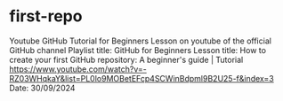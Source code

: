 # first-repo
Youtube GitHub Tutorial for Beginners
Lesson on youtube of the official GitHub channel
Playlist title: GitHub for Beginners
Lesson title: How to create your first GitHub repository: A beginner's guide | Tutorial
https://www.youtube.com/watch?v=-RZ03WHqkaY&list=PL0lo9MOBetEFcp4SCWinBdpml9B2U25-f&index=3
Date: 30/09/2024
